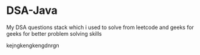 # DSA-Java


My DSA questions stack which i used to solve from leetcode and geeks for geeks for better problem solving skills

kejngkengkengdnrgn

